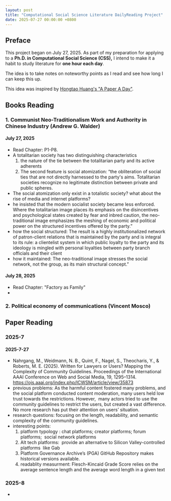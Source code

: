 ```yaml
---
layout: post
title: "Computational Social Science Literature DailyReading Project"
date: 2025-07-27 00:00:00 +0800
---
```



## Preface
This project began on July 27, 2025.  As part of my preparation for applying to a **Ph.D. in Computational Social Science (CSS),** I intend to make it a habit to study literature for **one hour each day**.  

The idea is to take notes on noteworthy points as I read and see how long I can keep this up.

This idea was inspired by [Hongtao Huang's "A Paper A Day"](https://hongtaoh.com/en/apad/).

## Books Reading
### 1. Communist Neo-Traditionalism Work and Authority in Chinese Industry (Andrew G. Walder)
#### July 27, 2025
- Read Chapter: P1-P8.
- A totalitarian society has two distinguishing characteristics
    1. the nature of the tie between the totalitarian party and its active adherents
    2. The second feature is social atomization: “the obliteration of social ties that are not directly harnessed to the party's aims. Totalitarian societies recognize no legitimate distinction between private and public spheres.
- The social atomization only exist in a totalistic society? what about the rise of media and internet platforms?
- he insisted that the modern socialist society became less enforced. Where the totalitarian image places its emphasis on the disincentives and psychological states created by fear and inbred caution, the neo-traditional image emphasizes the meshing of economic and political power on the structured incentives offered by the party.”
- how the social structured: The result is a highly institutionalized network of patron-client relations that is maintained by the party and is integral to its rule: a clientelist system in which public loyalty to the party and its ideology is mingled with personal loyalties between party branch officials and their client
- how it maintained: The neo-traditional image stresses the social network, not the group, as its main structural concept.”

#### July 28, 2025
- Read Chapter: "Factory as Family"
- 

### 2. Political economy of communications (Vincent Mosco)


## Paper Reading
### 2025-7
#### 2025-7-27
- Nahrgang, M., Weidmann, N. B., Quint, F., Nagel, S., Theocharis, Y., & Roberts, M. E. (2025). Written for Lawyers or Users? Mapping the Complexity of Community Guidelines. Proceedings of the International AAAI Conference on Web and Social Media, 19, 1295–1314. https://ojs.aaai.org/index.php/ICWSM/article/view/35873
- previous problems: As the harmful content fostered many problems, and the social platform conducted content moderation, many users held low trust towards the restrictions. However,  many actors tried to use the community guidelines to restrict the users, but created a vast difference. No more research has put their attention on users’ situation.
- research questions: focusing on the length, readability, and semantic complexity of the community guidelines.
- interesting points:
    1. platform typology : chat platforms; creator platforms; forum platforms;  social network platforms
    2. Alt tech platforms:  provide an alternative to Silicon Valley-controlled platforms  like Gab
    3. Platform Governance Archive’s (PGA) GitHub Repository makes historical versions available.
    4. readablity measurment: Flesch-Kincaid Grade Score relies on the average sentence length and the average word length in a given text

### 2025-8
- 
